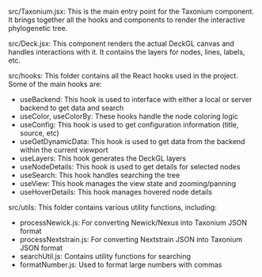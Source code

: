 src/Taxonium.jsx: This is the main entry point for the Taxonium component. It brings together all the hooks and components to render the interactive phylogenetic tree.

src/Deck.jsx: This component renders the actual DeckGL canvas and handles interactions with it. It contains the layers for nodes, lines, labels, etc.

src/hooks: This folder contains all the React hooks used in the project. Some of the main hooks are:

- useBackend: This hook is used to interface with either a local or server backend to get data and search 
- useColor, useColorBy: These hooks handle the node coloring logic
- useConfig: This hook is used to get configuration information (title, source, etc)
- useGetDynamicData: This hook is used to get data from the backend within the current viewport
- useLayers: This hook generates the DeckGL layers 
- useNodeDetails: This hook is used to get details for selected nodes
- useSearch: This hook handles searching the tree
- useView: This hook manages the view state and zooming/panning
- useHoverDetails: This hook manages hovered node details

src/utils: This folder contains various utility functions, including:

- processNewick.js: For converting Newick/Nexus into Taxonium JSON format
- processNextstrain.js: For converting Nextstrain JSON into Taxonium JSON format 
- searchUtil.js: Contains utility functions for searching 
- formatNumber.js: Used to format large numbers with commas